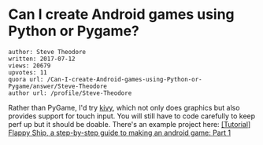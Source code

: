 # Can I create Android games using Python or Pygame?

	author: Steve Theodore
	written: 2017-07-12
	views: 20679
	upvotes: 11
	quora url: /Can-I-create-Android-games-using-Python-or-Pygame/answer/Steve-Theodore
	author url: /profile/Steve-Theodore


Rather than PyGame, I'd try [kivy](https://kivy.org/docs/guide/android.html), which not only does graphics but also provides support for touch input. You will still have to code carefully to keep perf up but it should be doable. There's an example project here: [[Tutorial] Flappy Ship, a step-by-step guide to making an android game: Part 1](https://kivyspacegame.wordpress.com/2014/06/20/flappy-ship-a-step-by-step-game-tutorial-part-1/)

